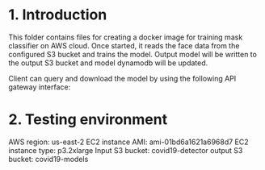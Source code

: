 # 1. Introduction
This folder contains files for creating a docker image for training mask classifier on AWS cloud. Once started, it reads the face data from the configured S3 bucket and trains the model. Output model will be written to the output S3 bucket and model dynamodb will be updated. 

Client can query and download the model by using the following API gateway interface:

# 2. Testing environment
AWS region: us-east-2
EC2 instance AMI: ami-01bd6a1621a6968d7
EC2 instance type: p3.2xlarge
Input S3 bucket: covid19-detector
output S3 bucket: covid19-models
